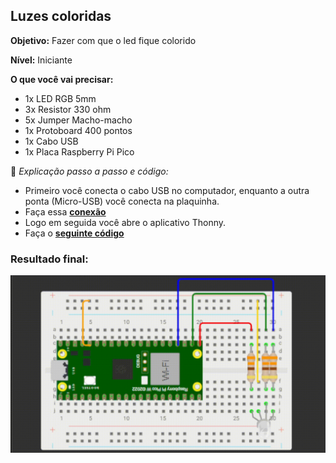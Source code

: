 ## Luzes coloridas
**Objetivo:** Fazer com que o led fique colorido 

**Nível:** Iniciante  

**O que você vai precisar:**
- 1x LED RGB 5mm
- 3x Resistor 330 ohm
- 5x Jumper Macho-macho
- 1x Protoboard 400 pontos
- 1x Cabo USB
- 1x Placa Raspberry Pi Pico


📘 *Explicação passo a passo e código:*
- Primeiro você conecta o cabo USB no computador, enquanto a outra ponta (Micro-USB) você conecta na plaquinha.
- Faça essa **[conexão](./assets/image.png)**
- Logo em seguida você abre o aplicativo Thonny.
- Faça o **[seguinte código](./src/luzes.coloridas.py)**

### Resultado final:
![alt text](./assets/luzes-coloridas.gif)